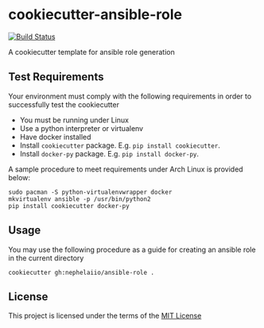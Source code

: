 cookiecutter-ansible-role
=========================
[![Build Status](https://travis-ci.org/nephelaiio/cookiecutter-ansible-role.svg?branch=master)](https://travis-ci.org/nephelaiio/cookiecutter-ansible-role.svg?branch=master)

A cookiecutter template for ansible role generation

Test Requirements
-----------------
Your environment must comply with the following requirements in order to successfully test the cookiecutter
  * You must be running under Linux
  * Use a python interpreter or virtualenv
  * Have docker installed
  * Install `cookiecutter` package. E.g. `pip install cookiecutter`.
  * Install `docker-py` package. E.g. `pip install docker-py`.

A sample procedure to meet requirements under Arch Linux is provided below:
```
sudo pacman -S python-virtualenvwrapper docker
mkvirtualenv ansible -p /usr/bin/python2
pip install cookiecutter docker-py
```

Usage
-----
You may use the following procedure as a guide for creating an ansible role in the current directory
```
cookiecutter gh:nephelaiio/ansible-role .
```

License
-------
This project is licensed under the terms of the [MIT License](/LICENSE)
